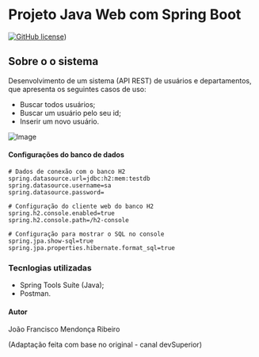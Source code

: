 # Projeto Java Web com Spring Boot
[![GitHub license](https://img.shields.io/github/license/joaofmribeiro/java-springboot)](https://github.com/joaofmribeiro/api-spring/blob/main/LICENCE.md))

## Sobre o o sistema
Desenvolvimento de um sistema (API REST) de usuários e departamentos, que apresenta os seguintes casos de uso:

- Buscar todos usuários;
- Buscar um usuário pelo seu id;
- Inserir um novo usuário.

![Image](https://github.com/joaofmribeiro/java-springboot/blob/master/img/Dominio.png)


#### Configurações do banco de dados

```
# Dados de conexão com o banco H2
spring.datasource.url=jdbc:h2:mem:testdb
spring.datasource.username=sa
spring.datasource.password=

# Configuração do cliente web do banco H2
spring.h2.console.enabled=true
spring.h2.console.path=/h2-console

# Configuração para mostrar o SQL no console
spring.jpa.show-sql=true
spring.jpa.properties.hibernate.format_sql=true
```

### Tecnlogias utilizadas

- Spring Tools Suíte (Java);
- Postman.

#### Autor

João Francisco Mendonça Ribeiro

(Adaptação feita com base no original -  canal devSuperior)

